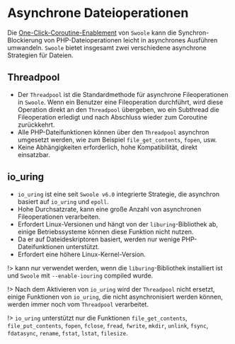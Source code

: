 # Asynchrone Dateioperationen

Die [One-Click-Coroutine-Enablement](/runtime) von `Swoole` kann die Synchron-Blockierung von PHP-Dateioperationen leicht in asynchrones Ausführen umwandeln. `Swoole` bietet insgesamt zwei verschiedene asynchrone Strategien für Dateien.

## Threadpool

* Der `Threadpool` ist die Standardmethode für asynchrone Fileoperationen in `Swoole`. Wenn ein Benutzer eine Fileoperation durchführt, wird diese Operation direkt an den `Threadpool` übergeben, wo ein Subthread die Fileoperation erledigt und nach Abschluss wieder zum Coroutine zurückkehrt.
* Alle PHP-Dateifunktionen können über den `Threadpool` asynchron umgesetzt werden, wie zum Beispiel `file_get_contents`, `fopen`, usw.
* Keine Abhängigkeiten erforderlich, hohe Kompatibilität, direkt einsatzbar.

## io_uring

* `io_uring` ist eine seit `Swoole v6.0` integrierte Strategie, die asynchron basiert auf `io_uring` und `epoll`.
* Hohe Durchsatzrate, kann eine große Anzahl von asynchronen Fileoperationen verarbeiten.
* Erfordert Linux-Versionen und hängt von der `liburing`-Bibliothek ab, einige Betriebssysteme können diese Funktion nicht nutzen.
* Da er auf Dateideskriptoren basiert, werden nur wenige PHP-Dateifunktionen unterstützt.
* Erfordert eine höhere Linux-Kernel-Version.

!> kann nur verwendet werden, wenn die `liburing`-Bibliothek installiert ist und `Swoole` mit `--enable-iouring` compiled wurde.

!> Nach dem Aktivieren von `io_uring` wird der `Threadpool` nicht ersetzt, einige Funktionen von `io_uring`, die nicht asynchronisiert werden können, werden immer noch vom `Threadpool` verarbeitet.

!> `io_uring` unterstützt nur die Funktionen `file_get_contents`, `file_put_contents`, `fopen`, `fclose`, `fread`, `fwrite`, `mkdir`, `unlink`, `fsync`, `fdatasync`, `rename`, `fstat`, `lstat`, `filesize`.
